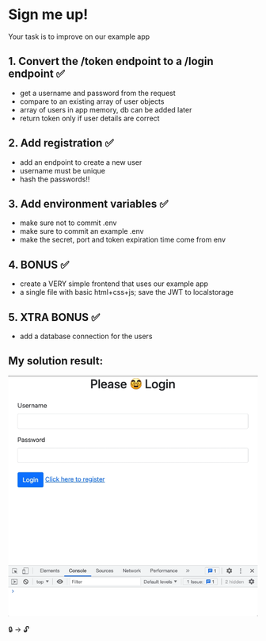 # Sign me up!

Your task is to improve on our example app

## 1. Convert the /token endpoint to a /login endpoint ✅

- get a username and password from the request
- compare to an existing array of user objects 
- array of users in app memory, db can be added later
- return token only if user details are correct

## 2. Add registration ✅

- add an endpoint to create a new user
- username must be unique
- hash the passwords!!

## 3. Add environment variables ✅

- make sure not to commit .env
- make sure to commit an example .env
- make the secret, port and token expiration time come from env

## 4. **BONUS** ✅

- create a VERY simple frontend that uses our example app
- a single file with basic html+css+js; save the JWT to localstorage

## 5. **XTRA BONUS** ✅

- add a database connection for the users

## My solution result:

![demo](./assests/demo.gif)







































🔒 → 🔓
